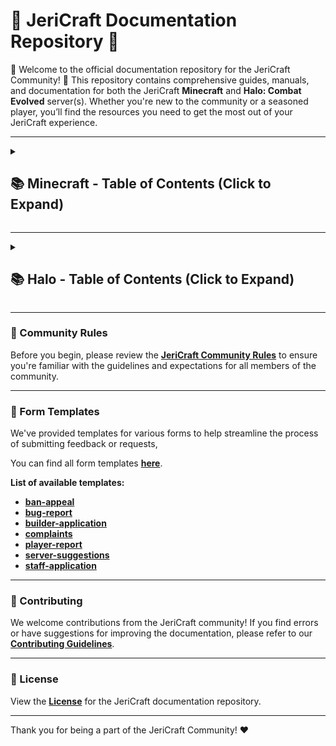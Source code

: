 # 📝 JeriCraft Documentation Repository 📝

🌟 Welcome to the official documentation repository for the JeriCraft Community! 🌟 This repository contains comprehensive guides, manuals, and documentation for both the JeriCraft **Minecraft** and **Halo: Combat Evolved** server(s). Whether you're new to the community or a seasoned player, you’ll find the resources you need to get the most out of your JeriCraft experience.

---

<details>
  <summary><h2>📚 Minecraft - Table of Contents (Click to Expand)</h2></summary>

1. **[About The Server](MINECRAFT/about-the-server/About.md)**
2. **[Getting Started](MINECRAFT/guides/GettingStarted.md)**
3. **[Ranks and Commands](MINECRAFT/commands)**
   - **[Player Commands](MINECRAFT/commands/PLAYER-COMMANDS.md)**
   - **[Staff Commands](MINECRAFT/commands/STAFF-COMMANDS.md)**
   - **[Perk Commands](MINECRAFT/commands/PERK-COMMANDS.md)**
4. **[Server Features](MINECRAFT/features)**
   - **[Main Features](MINECRAFT/features/Main.md)**
   - **[Additional Features](MINECRAFT/features/AdditionalFeatures.md)**
5. **[Guides](MINECRAFT/guides)**
   - **[AuctionHouse](MINECRAFT/guides/AuctionHouse.md)**
   - **[ChestShop](MINECRAFT/guides/ChestShop.md)**
   - **[Economy](MINECRAFT/guides/Economy.md)**
   - **[Jobs](MINECRAFT/guides/Jobs.md)**
   - **[LevelledMobs](MINECRAFT/guides/LevelledMobs.md)**
   - **[mcMMO](MINECRAFT/guides/mcMMO.md)**
   - **[RealisticSeasons](MINECRAFT/guides/RealisticSeasons.md)**
   - **[Regions](MINECRAFT/guides/Regions.md)**
   - **[Slimefun](MINECRAFT/guides/Slimefun.md)**
6. **[Perks / Webstore](MINECRAFT/webstore)**
7. **Forms and Applications**
   - **[Ban Appeal](https://github.com/Chalwk/JeriCraftDocs/issues/new?assignees=chalwk&labels=Ban+Appeal&projects=&template=ban-appeal.yaml&title=Ban+Appeal+for%3A+%3Cname%3E)**
   - **[Bug Report](https://github.com/Chalwk/JeriCraftDocs/issues/new?assignees=chalwk&labels=Bug%2CNeeds+Triage&projects=&template=bug-report.yaml&title=%5BBUG%5D+%3Ctitle%3E)**
   - **[Builder Application](https://github.com/Chalwk/JeriCraftDocs/issues/new?assignees=chalwk&labels=Builder+Application&projects=&template=builder-application.yaml&title=Builder+Application+for%3A+%3Cname%3E)**
   - **[Submit a Complaint](https://github.com/Chalwk/JeriCraftDocs/issues/new?assignees=chalwk&labels=Complaint&projects=&template=complaints.yaml&title=%5BCOMPLAINT%5D+%3Ctitle%3E)**
   - **[Report a Player](https://github.com/Chalwk/JeriCraftDocs/issues/new?assignees=chalwk&labels=Report&projects=&template=player-report.yaml&title=%5BREPORT%5D+%3Coffender%3E)**
   - **[Server Suggestions](https://github.com/Chalwk/JeriCraftDocs/issues/new?assignees=chalwk&labels=Suggestion&projects=&template=server-suggestions.yaml&title=SUGGESTION%3A+%3Ctitle%3E)**
   - **[Staff Application](https://github.com/Chalwk/JeriCraftDocs/issues/new?assignees=chalwk&labels=staff-application%2Cpending%2Cawaiting-review%2Cawaiting-interview&projects=&template=staff-application.yaml&title=Staff+Application+-+%5BYour+Name%5D)**
8. **[Contributing](CONTRIBUTING.md)**
9. **[License](LICENCE.md)**

</details>

---

<details>
  <summary><h2>📚 Halo - Table of Contents (Click to Expand)</h2></summary>

1. **[JeriCraft Halo Servers Overview](HALO/ABOUT.md)**
2. **[Server List](HALO/servers/)**
   - **[Divide & Conquer](HALO/servers/Divide%20and%20Conquer.md)**
   - **[Gun Game](HALO/servers/Gun%20Game.md)**
   - **[Hunter Prey](HALO/servers/Hunter%20Prey.md)**
   - **[Kill Confirmed](HALO/servers/Kill%20Confirmed.md)**
   - **[Market](HALO/servers/Market.md)**
   - **[Melee Brawl](HALO/servers/Melee%20Brawl.md)**
   - **[One In The Chamber](HALO/servers/One%20In%20The%20Chamber.md)**
   - **[Rooster CTF](HALO/servers/Rooster%20CTF.md)**
   - **[Sabotage](HALO/servers/Sabotage.md)**
   - **[Snipers Dream Team Mod](HALO/servers/Snipers%20Dream%20Team%20Mod.md)**
   - **[Tag](HALO/servers/Tag.md)**
   - **[Team Defender](HALO/servers/Team%20Defender.md)**
   - **[Zombies](HALO/servers/Zombies.md)**

</details>

---

### 📜 Community Rules
Before you begin, please review the **[JeriCraft Community Rules](policies/Community-Rules.md)** to ensure you're familiar with the guidelines and expectations for all members of the community.

---

### 📝 Form Templates
We've provided templates for various forms to help streamline the process of submitting feedback or requests,

You can find all form templates **[here](https://github.com/Chalwk/JeriCraftDocs/issues/new/choose)**.

**List of available templates:**
- **[ban-appeal](https://github.com/Chalwk/JeriCraftDocs/issues/new?template=ban-appeal.yaml)**
- **[bug-report](https://github.com/Chalwk/JeriCraftDocs/issues/new?template=bug-report.yaml)**
- **[builder-application](https://github.com/Chalwk/JeriCraftDocs/issues/new?template=builder-application.yaml)**
- **[complaints](https://github.com/Chalwk/JeriCraftDocs/issues/new?template=complaints.yaml)**
- **[player-report](https://github.com/Chalwk/JeriCraftDocs/issues/new?template=player-report.yaml)**
- **[server-suggestions](https://github.com/Chalwk/JeriCraftDocs/issues/new?template=server-suggestions.yaml)**
- **[staff-application](https://github.com/Chalwk/JeriCraftDocs/issues/new?template=staff-application.yaml)**

---

### 🤝 Contributing
We welcome contributions from the JeriCraft community! If you find errors or have suggestions for improving the documentation, please refer to our **[Contributing Guidelines](CONTRIBUTING.md)**.

---

### 📄 License
View the **[License](LICENCE.md)** for the JeriCraft documentation repository.

---

Thank you for being a part of the JeriCraft Community! ❤️